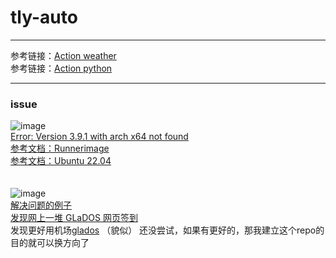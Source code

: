 # tly-auto
---
参考链接：[Action weather](https://blog.csdn.net/qq_40748336/article/details/110749375)<br>
参考链接：[Action python](https://blog.csdn.net/weixin_56760882/article/details/125571075)

----
### issue
![image](https://github.com/the-wackness/tly-auto/assets/65586236/9ccb1ee2-748b-4915-a9a5-58f64a5968d5)<br>
[Error: Version 3.9.1 with arch x64 not found](https://blog.csdn.net/Cosfox/article/details/128281864)<br>
[参考文档：Runnerimage](https://docs.github.com/en/actions/using-github-hosted-runners/about-github-hosted-runners/about-github-hosted-runners)<br>
[参考文档：Ubuntu 22.04](https://github.com/actions/runner-images/blob/main/images/linux/Ubuntu2204-Readme.md)
<br>
<br>
<br>
![image](https://github.com/the-wackness/tly-auto/assets/65586236/465d1c74-e6a8-4e2b-b61f-37152b27cbbc)<br>
[解决问题的例子](https://github.com/77mark/glados-checkin/tree/master)<br>
[发现网上一堆 GLaDOS 网页签到](https://gitee.com/luck-ying/glados_checkin)<br>
发现更好用机场[glados](https://www.right.com.cn/FORUM/thread-8299215-1-1.html)
（貌似） 还没尝试，如果有更好的，那我建立这个repo的目的就可以换方向了<br>
